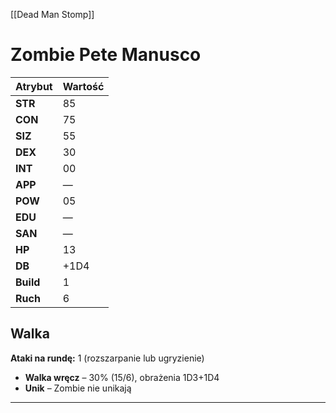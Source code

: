 
[[Dead Man Stomp]]

# Zombie Pete Manusco

| **Atrybut**  | **Wartość**  |
|-------------|------------|
| **STR**  | 85  |
| **CON**  | 75  |
| **SIZ**  | 55  |
| **DEX**  | 30  |
| **INT**  | 00  |
| **APP**  | —  |
| **POW**  | 05  |
| **EDU**  | —  |
| **SAN**  | —  |
| **HP**   | 13  |
| **DB**   | +1D4 |
| **Build** | 1  |
| **Ruch**  | 6  |

## **Walka**
**Ataki na rundę:** 1 (rozszarpanie lub ugryzienie)  
- **Walka wręcz** – 30% (15/6), obrażenia 1D3+1D4  
- **Unik** – Zombie nie unikają  

---

